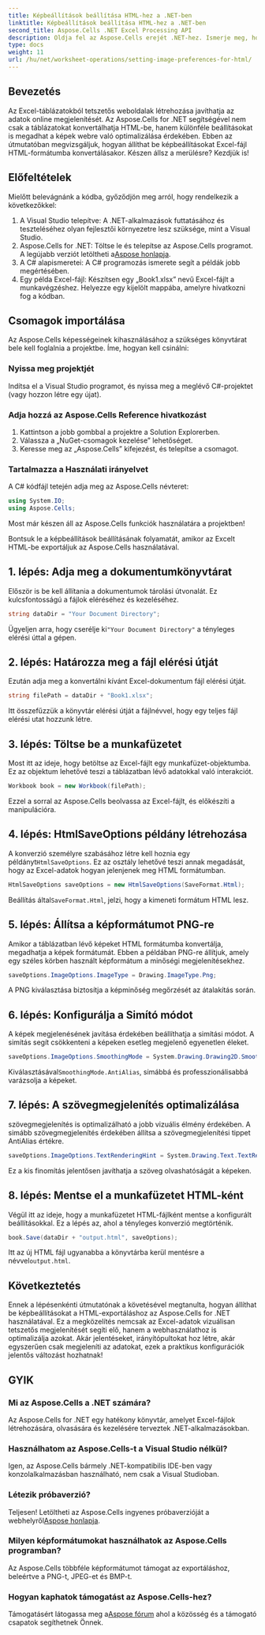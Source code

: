 ```yaml
---
title: Képbeállítások beállítása HTML-hez a .NET-ben
linktitle: Képbeállítások beállítása HTML-hez a .NET-ben
second_title: Aspose.Cells .NET Excel Processing API
description: Oldja fel az Aspose.Cells erejét .NET-hez. Ismerje meg, hogyan állíthat be képbeállításokat a HTML-konverzióhoz, hogy Excel-adatait gyönyörűen jelenítse meg az interneten.
type: docs
weight: 11
url: /hu/net/worksheet-operations/setting-image-preferences-for-html/
---
```

## Bevezetés
Az Excel-táblázatokból tetszetős weboldalak létrehozása javíthatja az adatok online megjelenítését. Az Aspose.Cells for .NET segítségével nem csak a táblázatokat konvertálhatja HTML-be, hanem különféle beállításokat is megadhat a képek webre való optimalizálása érdekében. Ebben az útmutatóban megvizsgáljuk, hogyan állíthat be képbeállításokat Excel-fájl HTML-formátumba konvertálásakor. Készen állsz a merülésre? Kezdjük is!

## Előfeltételek

Mielőtt belevágnánk a kódba, győződjön meg arról, hogy rendelkezik a következőkkel:

1. A Visual Studio telepítve: A .NET-alkalmazások futtatásához és teszteléséhez olyan fejlesztői környezetre lesz szüksége, mint a Visual Studio.
2.  Aspose.Cells for .NET: Töltse le és telepítse az Aspose.Cells programot. A legújabb verziót letöltheti a[Aspose honlapja](https://releases.aspose.com/cells/net/).
3. A C# alapismeretei: A C# programozás ismerete segít a példák jobb megértésében.
4. Egy példa Excel-fájl: Készítsen egy „Book1.xlsx” nevű Excel-fájlt a munkavégzéshez. Helyezze egy kijelölt mappába, amelyre hivatkozni fog a kódban.

## Csomagok importálása

Az Aspose.Cells képességeinek kihasználásához a szükséges könyvtárat bele kell foglalnia a projektbe. Íme, hogyan kell csinálni:

### Nyissa meg projektjét

Indítsa el a Visual Studio programot, és nyissa meg a meglévő C#-projektet (vagy hozzon létre egy újat).

### Adja hozzá az Aspose.Cells Reference hivatkozást

1. Kattintson a jobb gombbal a projektre a Solution Explorerben.
2. Válassza a „NuGet-csomagok kezelése” lehetőséget.
3. Keresse meg az „Aspose.Cells” kifejezést, és telepítse a csomagot.

### Tartalmazza a Használati irányelvet

A C# kódfájl tetején adja meg az Aspose.Cells névteret:

```csharp
using System.IO;
using Aspose.Cells;
```

Most már készen áll az Aspose.Cells funkciók használatára a projektben!

Bontsuk le a képbeállítások beállításának folyamatát, amikor az Excelt HTML-be exportáljuk az Aspose.Cells használatával.

## 1. lépés: Adja meg a dokumentumkönyvtárat

Először is be kell állítania a dokumentumok tárolási útvonalát. Ez kulcsfontosságú a fájlok eléréséhez és kezeléséhez.

```csharp
string dataDir = "Your Document Directory";
```

 Ügyeljen arra, hogy cserélje ki`"Your Document Directory"` a tényleges elérési úttal a gépen.

## 2. lépés: Határozza meg a fájl elérési útját

Ezután adja meg a konvertálni kívánt Excel-dokumentum fájl elérési útját.

```csharp
string filePath = dataDir + "Book1.xlsx";
```

Itt összefűzzük a könyvtár elérési útját a fájlnévvel, hogy egy teljes fájl elérési utat hozzunk létre.

## 3. lépés: Töltse be a munkafüzetet

Most itt az ideje, hogy betöltse az Excel-fájlt egy munkafüzet-objektumba. Ez az objektum lehetővé teszi a táblázatban lévő adatokkal való interakciót.

```csharp
Workbook book = new Workbook(filePath);
```

Ezzel a sorral az Aspose.Cells beolvassa az Excel-fájlt, és előkészíti a manipulációra.

## 4. lépés: HtmlSaveOptions példány létrehozása

 A konverzió személyre szabásához létre kell hoznia egy példányt`HtmlSaveOptions`. Ez az osztály lehetővé teszi annak megadását, hogy az Excel-adatok hogyan jelenjenek meg HTML formátumban.

```csharp
HtmlSaveOptions saveOptions = new HtmlSaveOptions(SaveFormat.Html);
```

 Beállítás által`SaveFormat.Html`, jelzi, hogy a kimeneti formátum HTML lesz.

## 5. lépés: Állítsa a képformátumot PNG-re

Amikor a táblázatban lévő képeket HTML formátumba konvertálja, megadhatja a képek formátumát. Ebben a példában PNG-re állítjuk, amely egy széles körben használt képformátum a minőségi megjelenítésekhez.

```csharp
saveOptions.ImageOptions.ImageType = Drawing.ImageType.Png;
```

A PNG kiválasztása biztosítja a képminőség megőrzését az átalakítás során.

## 6. lépés: Konfigurálja a Simító módot

A képek megjelenésének javítása érdekében beállíthatja a simítási módot. A simítás segít csökkenteni a képeken esetleg megjelenő egyenetlen éleket.

```csharp
saveOptions.ImageOptions.SmoothingMode = System.Drawing.Drawing2D.SmoothingMode.AntiAlias;
```

 Kiválasztásával`SmoothingMode.AntiAlias`, simábbá és professzionálisabbá varázsolja a képeket.

## 7. lépés: A szövegmegjelenítés optimalizálása

szövegmegjelenítés is optimalizálható a jobb vizuális élmény érdekében. A simább szövegmegjelenítés érdekében állítsa a szövegmegjelenítési tippet AntiAlias értékre.

```csharp
saveOptions.ImageOptions.TextRenderingHint = System.Drawing.Text.TextRenderingHint.AntiAlias;
```

Ez a kis finomítás jelentősen javíthatja a szöveg olvashatóságát a képeken.

## 8. lépés: Mentse el a munkafüzetet HTML-ként

Végül itt az ideje, hogy a munkafüzetet HTML-fájlként mentse a konfigurált beállításokkal. Ez a lépés az, ahol a tényleges konverzió megtörténik.

```csharp
book.Save(dataDir + "output.html", saveOptions);
```

 Itt az új HTML fájl ugyanabba a könyvtárba kerül mentésre a névvel`output.html`.

## Következtetés

Ennek a lépésenkénti útmutatónak a követésével megtanulta, hogyan állíthat be képbeállításokat a HTML-exportáláshoz az Aspose.Cells for .NET használatával. Ez a megközelítés nemcsak az Excel-adatok vizuálisan tetszetős megjelenítését segíti elő, hanem a webhasználathoz is optimalizálja azokat. Akár jelentéseket, irányítópultokat hoz létre, akár egyszerűen csak megjeleníti az adatokat, ezek a praktikus konfigurációk jelentős változást hozhatnak!

## GYIK

### Mi az Aspose.Cells a .NET számára?

Az Aspose.Cells for .NET egy hatékony könyvtár, amelyet Excel-fájlok létrehozására, olvasására és kezelésére terveztek .NET-alkalmazásokban.

### Használhatom az Aspose.Cells-t a Visual Studio nélkül?

Igen, az Aspose.Cells bármely .NET-kompatibilis IDE-ben vagy konzolalkalmazásban használható, nem csak a Visual Studioban.

### Létezik próbaverzió?

 Teljesen! Letöltheti az Aspose.Cells ingyenes próbaverzióját a webhelyről[Aspose honlapja](https://releases.aspose.com/).

### Milyen képformátumokat használhatok az Aspose.Cells programban?

Az Aspose.Cells többféle képformátumot támogat az exportáláshoz, beleértve a PNG-t, JPEG-et és BMP-t.

### Hogyan kaphatok támogatást az Aspose.Cells-hez?

 Támogatásért látogassa meg a[Aspose fórum](https://forum.aspose.com/c/cells/9) ahol a közösség és a támogató csapatok segíthetnek Önnek.